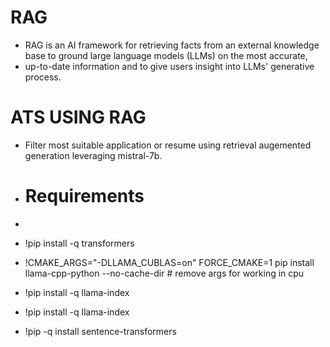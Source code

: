 # RAG
- RAG is an AI framework for retrieving facts from an external knowledge base to ground large language models (LLMs) on the most accurate,
- up-to-date information and to give users insight into LLMs' generative process.

# ATS USING RAG
- Filter most suitable application or resume using retrieval augemented generation leveraging mistral-7b.

- # Requirements
- ```python
- !pip install -q transformers
- !CMAKE_ARGS="-DLLAMA_CUBLAS=on" FORCE_CMAKE=1 pip install  llama-cpp-python --no-cache-dir # remove args for working in cpu
- !pip install -q llama-index
- !pip install -q llama-index
- !pip -q install sentence-transformers
```
